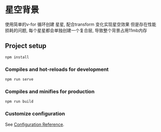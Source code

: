 # 星空背景
使用简单的v-for 循环创建 星星, 配合transform 变化实现星空效果
但是存在性能损耗的问题, 每个星星都会单独创建一个复合层, 导致整个背景占用11mb内存 


## Project setup
```
npm install
```

### Compiles and hot-reloads for development
```
npm run serve
```

### Compiles and minifies for production
```
npm run build
```

### Customize configuration
See [Configuration Reference](https://cli.vuejs.org/config/).
